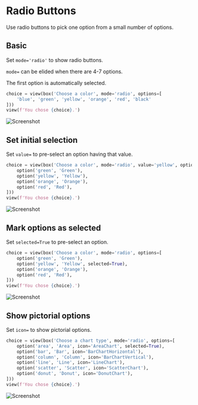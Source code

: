 # Radio Buttons

Use radio buttons to pick one option from a small number of options.

## Basic

Set `mode='radio'` to show radio buttons.

`mode=` can be elided when there are 4-7 options.

The first option is automatically selected.


```py
choice = view(box('Choose a color', mode='radio', options=[
    'blue', 'green', 'yellow', 'orange', 'red', 'black'
]))
view(f'You chose {choice}.')
```


![Screenshot](assets/screenshots/radio_basic.png)


## Set initial selection

Set `value=` to pre-select an option having that value.


```py
choice = view(box('Choose a color', mode='radio', value='yellow', options=[
    option('green', 'Green'),
    option('yellow', 'Yellow'),
    option('orange', 'Orange'),
    option('red', 'Red'),
]))
view(f'You chose {choice}.')
```


![Screenshot](assets/screenshots/radio_value.png)


## Mark options as selected

Set `selected=True` to pre-select an option.


```py
choice = view(box('Choose a color', mode='radio', options=[
    option('green', 'Green'),
    option('yellow', 'Yellow', selected=True),
    option('orange', 'Orange'),
    option('red', 'Red'),
]))
view(f'You chose {choice}.')
```


![Screenshot](assets/screenshots/radio_selected.png)


## Show pictorial options

Set `icon=` to show pictorial options.


```py
choice = view(box('Choose a chart type', mode='radio', options=[
    option('area', 'Area', icon='AreaChart', selected=True),
    option('bar', 'Bar', icon='BarChartHorizontal'),
    option('column', 'Column', icon='BarChartVertical'),
    option('line', 'Line', icon='LineChart'),
    option('scatter', 'Scatter', icon='ScatterChart'),
    option('donut', 'Donut', icon='DonutChart'),
]))
view(f'You chose {choice}.')
```


![Screenshot](assets/screenshots/radio_icon.png)

